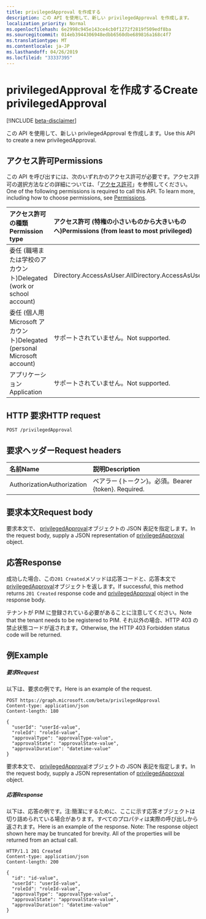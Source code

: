 ```yaml
---
title: privilegedApproval を作成する
description: この API を使用して、新しい privilegedApproval を作成します。
localization_priority: Normal
ms.openlocfilehash: 6e2998c945e143ce4cb0f1272f2819f509edf8ba
ms.sourcegitcommit: 014eb3944306948edbb6560dbe689816a168c4f7
ms.translationtype: MT
ms.contentlocale: ja-JP
ms.lasthandoff: 04/26/2019
ms.locfileid: "33337395"
---
```

# <a name="create-privilegedapproval"></a><span data-ttu-id="4b809-103">privilegedApproval を作成する</span><span class="sxs-lookup"><span data-stu-id="4b809-103">Create privilegedApproval</span></span>

[!INCLUDE [beta-disclaimer](../../includes/beta-disclaimer.md)]

<span data-ttu-id="4b809-104">この API を使用して、新しい privilegedApproval を作成します。</span><span class="sxs-lookup"><span data-stu-id="4b809-104">Use this API to create a new privilegedApproval.</span></span>
## <a name="permissions"></a><span data-ttu-id="4b809-105">アクセス許可</span><span class="sxs-lookup"><span data-stu-id="4b809-105">Permissions</span></span>
<span data-ttu-id="4b809-p101">この API を呼び出すには、次のいずれかのアクセス許可が必要です。アクセス許可の選択方法などの詳細については、「[アクセス許可](/graph/permissions-reference)」を参照してください。</span><span class="sxs-lookup"><span data-stu-id="4b809-p101">One of the following permissions is required to call this API. To learn more, including how to choose permissions, see [Permissions](/graph/permissions-reference).</span></span>


|<span data-ttu-id="4b809-108">アクセス許可の種類</span><span class="sxs-lookup"><span data-stu-id="4b809-108">Permission type</span></span>      | <span data-ttu-id="4b809-109">アクセス許可 (特権の小さいものから大きいものへ)</span><span class="sxs-lookup"><span data-stu-id="4b809-109">Permissions (from least to most privileged)</span></span>              |
|:--------------------|:---------------------------------------------------------|
|<span data-ttu-id="4b809-110">委任 (職場または学校のアカウント)</span><span class="sxs-lookup"><span data-stu-id="4b809-110">Delegated (work or school account)</span></span> | <span data-ttu-id="4b809-111">Directory.AccessAsUser.All</span><span class="sxs-lookup"><span data-stu-id="4b809-111">Directory.AccessAsUser.All</span></span>    |
|<span data-ttu-id="4b809-112">委任 (個人用 Microsoft アカウント)</span><span class="sxs-lookup"><span data-stu-id="4b809-112">Delegated (personal Microsoft account)</span></span> | <span data-ttu-id="4b809-113">サポートされていません。</span><span class="sxs-lookup"><span data-stu-id="4b809-113">Not supported.</span></span>    |
|<span data-ttu-id="4b809-114">アプリケーション</span><span class="sxs-lookup"><span data-stu-id="4b809-114">Application</span></span> | <span data-ttu-id="4b809-115">サポートされていません。</span><span class="sxs-lookup"><span data-stu-id="4b809-115">Not supported.</span></span> |

## <a name="http-request"></a><span data-ttu-id="4b809-116">HTTP 要求</span><span class="sxs-lookup"><span data-stu-id="4b809-116">HTTP request</span></span>
<!-- { "blockType": "ignored" } -->
```http
POST /privilegedApproval

```
## <a name="request-headers"></a><span data-ttu-id="4b809-117">要求ヘッダー</span><span class="sxs-lookup"><span data-stu-id="4b809-117">Request headers</span></span>
| <span data-ttu-id="4b809-118">名前</span><span class="sxs-lookup"><span data-stu-id="4b809-118">Name</span></span>       | <span data-ttu-id="4b809-119">説明</span><span class="sxs-lookup"><span data-stu-id="4b809-119">Description</span></span>|
|:---------------|:----------|
| <span data-ttu-id="4b809-120">Authorization</span><span class="sxs-lookup"><span data-stu-id="4b809-120">Authorization</span></span>  | <span data-ttu-id="4b809-p102">ベアラー {トークン}。必須。</span><span class="sxs-lookup"><span data-stu-id="4b809-p102">Bearer {token}. Required.</span></span> |

## <a name="request-body"></a><span data-ttu-id="4b809-123">要求本文</span><span class="sxs-lookup"><span data-stu-id="4b809-123">Request body</span></span>
<span data-ttu-id="4b809-124">要求本文で、 [privilegedApproval](../resources/privilegedapproval.md)オブジェクトの JSON 表記を指定します。</span><span class="sxs-lookup"><span data-stu-id="4b809-124">In the request body, supply a JSON representation of [privilegedApproval](../resources/privilegedapproval.md) object.</span></span>

## <a name="response"></a><span data-ttu-id="4b809-125">応答</span><span class="sxs-lookup"><span data-stu-id="4b809-125">Response</span></span>

<span data-ttu-id="4b809-126">成功した場合、この`201 Created`メソッドは応答コードと、応答本文で[privilegedApproval](../resources/privilegedapproval.md)オブジェクトを返します。</span><span class="sxs-lookup"><span data-stu-id="4b809-126">If successful, this method returns `201 Created` response code and [privilegedApproval](../resources/privilegedapproval.md) object in the response body.</span></span>

<span data-ttu-id="4b809-127">テナントが PIM に登録されている必要があることに注意してください。</span><span class="sxs-lookup"><span data-stu-id="4b809-127">Note that the tenant needs to be registered to PIM.</span></span> <span data-ttu-id="4b809-128">それ以外の場合、HTTP 403 の禁止状態コードが返されます。</span><span class="sxs-lookup"><span data-stu-id="4b809-128">Otherwise, the HTTP 403 Forbidden status code will be returned.</span></span>

## <a name="example"></a><span data-ttu-id="4b809-129">例</span><span class="sxs-lookup"><span data-stu-id="4b809-129">Example</span></span>
##### <a name="request"></a><span data-ttu-id="4b809-130">要求</span><span class="sxs-lookup"><span data-stu-id="4b809-130">Request</span></span>
<span data-ttu-id="4b809-131">以下は、要求の例です。</span><span class="sxs-lookup"><span data-stu-id="4b809-131">Here is an example of the request.</span></span>
<!-- {
  "blockType": "request",
  "name": "create_privilegedapproval_from_privilegedapproval"
}-->
```http
POST https://graph.microsoft.com/beta/privilegedApproval
Content-type: application/json
Content-length: 180

{
  "userId": "userId-value",
  "roleId": "roleId-value",
  "approvalType": "approvalType-value",
  "approvalState": "approvalState-value",
  "approvalDuration": "datetime-value"
}
```
<span data-ttu-id="4b809-132">要求本文で、 [privilegedApproval](../resources/privilegedapproval.md)オブジェクトの JSON 表記を指定します。</span><span class="sxs-lookup"><span data-stu-id="4b809-132">In the request body, supply a JSON representation of [privilegedApproval](../resources/privilegedapproval.md) object.</span></span>
##### <a name="response"></a><span data-ttu-id="4b809-133">応答</span><span class="sxs-lookup"><span data-stu-id="4b809-133">Response</span></span>
<span data-ttu-id="4b809-p104">以下は、応答の例です。注:簡潔にするために、ここに示す応答オブジェクトは切り詰められている場合があります。すべてのプロパティは実際の呼び出しから返されます。</span><span class="sxs-lookup"><span data-stu-id="4b809-p104">Here is an example of the response. Note: The response object shown here may be truncated for brevity. All of the properties will be returned from an actual call.</span></span>
<!-- {
  "blockType": "response",
  "truncated": true,
  "@odata.type": "microsoft.graph.privilegedApproval"
} -->
```http
HTTP/1.1 201 Created
Content-type: application/json
Content-length: 200

{
  "id": "id-value",
  "userId": "userId-value",
  "roleId": "roleId-value",
  "approvalType": "approvalType-value",
  "approvalState": "approvalState-value",
  "approvalDuration": "datetime-value"
}
```

<!-- uuid: 8fcb5dbc-d5aa-4681-8e31-b001d5168d79
2015-10-25 14:57:30 UTC -->
<!--
{
  "type": "#page.annotation",
  "description": "Create privilegedApproval",
  "keywords": "",
  "section": "documentation",
  "tocPath": "",
  "suppressions": []
}
-->
